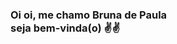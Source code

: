 ### Oi oi, me chamo Bruna de Paula <br> seja bem-vinda(o) ✌️✌️

<!-- <div align="center">
  <a href="https://github.com/Brulibra">
  <img height="180em" src="https://github-readme-stats.vercel.app/api?username=Brulibra&show_icons=true&theme=tokyonight&include_all_commits=true&count_private=true"/>
  <img height="180em" src="https://github-readme-stats.vercel.app/api/top-langs/?username=Brulibra&layout=compact&langs_count=5&theme=tokyonight"/>
	</a>
</div> -->

##

<!-- <div style="display: inline_block"><br>
	<a href = "mailto:brulibra03@hotmail.com" target ="_blank"> <img src="https://img.shields.io/badge/Microsoft_Outlook-0078D4?style=for-the-badge&logo=microsoft-outlook&logoColor=white"></a>
	<a href = "www.linkedin.com/in/brunadpaula" target = "_blank"> <img src="https://img.shields.io/badge/LinkedIn-0077B5?style=for-the-badge&logo=linkedin&logoColor=white"></a>
	<a href = "https://discord.gg/Brulibra#6990" target = "_blank"> <img src ="https://img.shields.io/badge/Discord-7289DA?style=for-the-badge&logo=discord&logoColor=white"> </a> 
</div> 

arrumar link LinkedIn e Discord colocar Slack -> Email Ok
-->

<!--
**Brulibra/brulibra** is a ✨ _special_ ✨ repository because its `README.md` (this file) appears on your GitHub profile.

Here are some ideas to get you started:

- 🔭 Atualmente estou estudando para me tornar desenvolvedora Front-end
- 🌱 Aprendendo sobre Firebase no momento
- 👯 I’m looking to collaborate on ...
- 🤔 I’m looking for help with ...
- 💬 Ask me about ...
- 📫 How to reach me: ...
- 😄 Pronouns: ... 
- ⚡ Fun fact: ...
-->

<!-- ![Snake animation](https://github.com/brulibra/brulibra/blob/output/github-contribution-grid-snake.svg) -->
